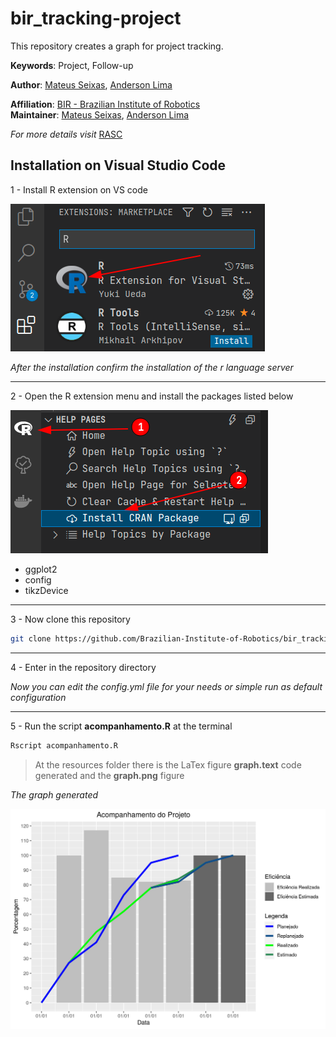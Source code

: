 # bir_tracking-project

This repository creates a graph for project tracking. 

**Keywords**: Project, Follow-up

**Author**: [Mateus Seixas](https://github.com/seixasxbr), [Anderson Lima](https://github.com/aldenpower)

**Affiliation**: [BIR - Brazilian Institute of Robotics](https://github.comBrazilian-Institute-of-Robotics) <br />
**Maintainer**: [Mateus Seixas](https://github.com/seixasxbr), [Anderson Lima](https://github.com/aldenpower)

_For more details visit_ [RASC](https://www.braziliansinrobotics.com/)

## Installation on Visual Studio Code

1 - Install R extension on VS code

![graph](./resources/extension.png)

_After the installation confirm the installation of the r language server_

***

2 - Open the R extension menu and install the packages listed below

![graph](./resources/install.png)

- ggplot2
- config
- tikzDevice

***

3 - Now clone this repository

```bash
git clone https://github.com/Brazilian-Institute-of-Robotics/bir_tracking-project.git
```
***
4 - Enter in the repository directory

_Now you can edit the config.yml file for your needs or simple run as default configuration_


***

5 - Run the script **acompanhamento.R** at the terminal

```bash
Rscript acompanhamento.R
```

> At the resources folder there is the LaTex figure **graph.text** code generated and the **graph.png** figure


_The graph generated_

![graph](./resources/graph.png)


